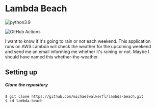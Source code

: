 # Lambda Beach


![python3.9](https://img.shields.io/badge/python-3.9-brightgreen.svg?style=for-the-badge&logo=python&logoColor=ffdd54)

![GitHub Actions](https://img.shields.io/badge/github%20actions-%232671E5.svg?style=for-the-badge&logo=githubactions&logoColor=white)  

I want to know if it's going to rain or not each weekend. This application runs on AWS Lambda will check the weather for the upcoming weekend and send me an email informing me whether it's raining or not. Maybe I should have named this whether-the-weather.
## Setting up

##### Clone the repository 

```
$ git clone https://github.com/michaelwalkerfl/lambda-beach.git
$ cd lambda-beach
```
